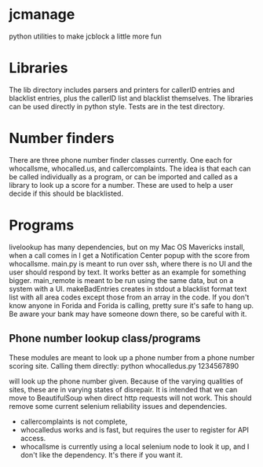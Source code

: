 jcmanage
========

python utilities to make jcblock a little more fun

Libraries
=========

The lib directory includes parsers and printers for callerID entries and blacklist entries,
plus the callerID list and blacklist themselves. The libraries can be used directly in python style. Tests are in the test directory.

Number finders
==============

There are three phone number finder classes currently. One each for whocallsme, whocalled.us, and callercomplaints. The idea is that each can be called individually as a program, or can be imported and called as a library to look up a score for a number. These are used to help a user decide if this should be blacklisted.

Programs
========

livelookup has many dependencies, but on my Mac OS Mavericks install, when a call comes in I get a Notification Center popup with the score from whocallsme.
main.py is meant to run over ssh, where there is no UI and the user should respond by text. It works better as an example for something bigger.
main_remote is meant to be run using the same data, but on a system with a UI.
makeBadEntries creates in stdout a blacklist format text list with all area codes except those from an array in the code. If you don't know anyone in Forida and Forida is calling, pretty sure it's safe to hang up. Be aware your bank may have someone down there, so be careful with it.

Phone number lookup class/programs
----------------------------------

These modules are meant to look up a phone number from a phone number scoring site. Calling them directly:
python whocalledus.py 1234567890

will look up the phone number given. Because of the varying qualities of sites, these are in varying states of disrepair. It is intended that we can move to BeautifulSoup when direct http requests will not work. This should remove some current selenium reliability issues and dependencies.

* callercomplaints is not complete,
* whocalledus works and is fast, but requires the user to register for API access.
* whocallsme is currently using a local selenium node to look it up, and I don't like the dependency. It's there if you want it.

